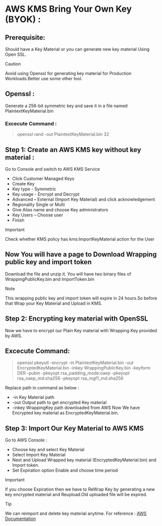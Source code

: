 # AWS KMS Bring Your Own Key (BYOK) :

## Prerequisite: 

Should have a Key Material or you can generate new key material Using Open SSL.
> [!CAUTION]
> Avoid using Openssl for generating key material for Production Workloads.Better use some other tool.

## Openssl :
Generate a 256-bit symmetric key and save it in a file named PlaintextKeyMaterial.bin
### Excecute Command :
> openssl rand -out PlaintextKeyMaterial.bin 32


## Step 1: Create an AWS KMS key without key material :

Go to Console and switch to AWS KMS Service
   - Click Customer Managed Keys
   - Create Key
   - Key type - Symmetric
   - Key usage - Encrypt and Decrypt
   - Advanced – External (Import Key Material) and click acknowledgement
   - Regionality Single or Multi
   - Give Alias name and choose Key administrators
   - Key Users – Choose user
   - Finish
> [!IMPORTANT]
>  Check whether KMS policy has kms:ImportKeyMaterial action for the User
  
## Now You will have a page to Download Wrapping public key and import token
Download the file and unzip it.
You will have two binary files of WrappingPublicKey.bin and ImportToken.bin

> [!NOTE]
> This wrapping public key and import token will expire in 24 hours.So before that Wrap your Key Material and Upload in KMS.

## Step 2: Encrypting key material with OpenSSL
Now we have to encrypt our Plain Key material with Wrapping Key provided by AWS.

## Excecute Command:
> openssl pkeyutl -encrypt -in PlaintextKeyMaterial.bin -out EncryptedKeyMaterial.bin -inkey WrappingPublicKey.bin -keyform DER -pubin -pkeyopt rsa_padding_mode:oaep -pkeyopt rsa_oaep_md:sha256 -pkeyopt rsa_mgf1_md:sha256

Replace path in command as below :
  - -in Key Material path
  - -out Output path to get encrypted Key material
  - -inkey WrappingKey path downloaded from AWS
Now We have Encrypted key material as EncryptedKeyMaterial.bin.

## Step 3: Import Our Key Material to AWS KMS
Go to AWS Console :
- Choose key and select Key Material
- Select Import Key Material
- Next and Upload Wrapped key material (EncryptedKeyMaterial.bin) and Import token.
- Set Expiration option Enable and choose time period

> [!IMPORTANT]
> If you choose Expiration then we have to ReWrap Key by generating a new key encrypted material and Reupload.Old uploaded file will be expired.

> [!Tip]
> We can reimport and delete key material anytime.
> For reference :
[AWS Documentation](https://docs.aws.amazon.com/kms/latest/developerguide/importing-keys.html)
